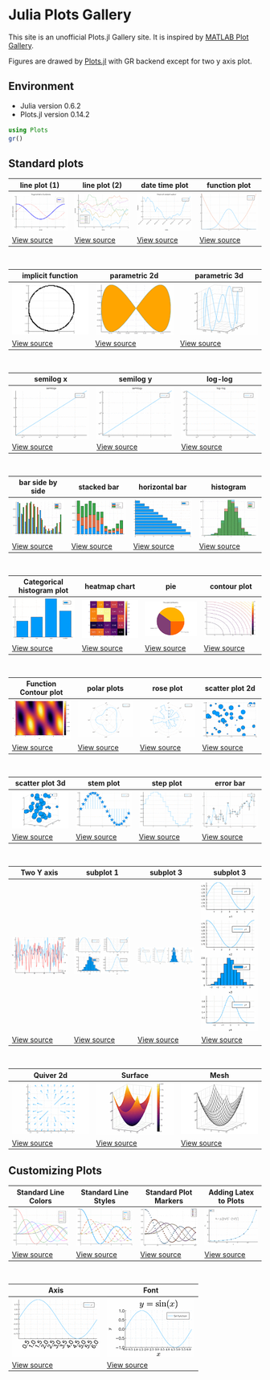 # Julia Plots Gallery

This site is an unofficial Plots.jl Gallery site. It is inspired by [MATLAB Plot Gallery](https://jp.mathworks.com/products/matlab/plot-gallery.html).

Figures are drawed by [Plots.jl](https://github.com/JuliaPlots/Plots.jl) with GR backend except for two y axis plot.

## Environment
- Julia version 0.6.2
- Plots.jl version 0.14.2

```julia
using Plots
gr()
```

## Standard plots

|line plot (1)| line plot (2)| date time plot | function plot|
| ---- | ---- | ---- | ---- |
| ![s_line_plot1.png](src/figures/s_line_plot1.png) | ![s_line_plot2.png](src/figures/s_line_plot2.png) | ![s_datetime_plot1.png](src/figures/s_datetime_plot1.png) | ![s_function1.png](src/figures/s_function1.png) |
|[View source](src/line_plot1.md)|[View source](src/line_plot2.md)|[View source](src/datetime_plot1.md)|[View source](src/function1.md)|

<br>

|implicit function | parametric 2d | parametric 3d | 
| ---- | ---- | ---- |
| ![s_implicit.png](src/figures/s_implicit.png) | ![s_parametric2d.png](src/figures/s_parametric2d.png) | ![s_parametric3d.png](src/figures/s_parametric3d.png) | 
|[View source](src/implicit.md)|[View source](src/parametric2d.md)|[View source](src/parametric3d.md)|

<br>

| semilog x | semilog y | log-log | 
| ---- | ---- | ---- |
| ![s_semilogx.png](src/figures/s_semilogx.png) | ![s_semilogy.png](src/figures/s_semilogy.png) | ![s_loglog.png](src/figures/s_loglog.png) | 
|[View source](src/semilogx.md)| [View source](src/semilogy.md)| [View source](src/loglog.md)|

<br>

| bar side by side | stacked bar | horizontal bar| histogram |
|----|----|----|----|
| ![s_bardodge.png](src/figures/s_bardodge.png) | ![s_barstacked.png](src/figures/s_barstacked.png) | ![s_barhorizontal.png](src/figures/s_barhorizontal.png)|![histogram.png](src/figures/s_histogram.png) |
| [View source](src/bardodge.md)|[View source](src/barstacked.md)| [View source](src/barhorizontal.md)| [View source](src/histogram.md) |

<br>

| Categorical histogram plot | heatmap chart | pie | contour plot |
|----|----|----|----|
| ![categorical_histogram.png](src/figures/s_categorical_histogram.png) | ![heatmapchart.png](src/figures/s_heatmapchart.png) | ![pie.png](src/figures/s_pie.png) | ![contour.png](src/figures/s_contour.png) |
| [View source](src/Categoricalhistogramplot.md) | [View source](src/heatmapchart.md) | [View source](src/pie.md) | [View source](src/contourplot.md) |

<br>

| Function Contour plot | polar plots | rose plot | scatter plot 2d |
|----|----|----|----|
| ![fncontour.png](src/figures/s_fncontour.png) | ![polar.png](src/figures/s_polar.png) | ![rose.png](src/figures/s_rose.png) | ![scatter2d.png](src/figures/s_scatter2d.png) |
| [View source](src/rncontour.md) | [View source](src/polar.md) | [View source](src/rose.md) | [View source](src/scatter2d.md) |

<br>

| scatter plot 3d | stem plot | step plot | error bar |
|----|----|----|----|
| ![scatter3d.png](src/figures/s_scatter3d.png) | ![stem.png](src/figures/s_stem.png) | ![step.png](src/figures/s_step.png) | ![errorbar.png](src/figures/s_errorbar.png) |
| [View source](src/scatter3d.md) | [View source](src/stem.md) | [View source](src/step.md) | [View source](src/errorbar.md) |

<br>

| Two Y axis | subplot 1 | subplot 3 | subplot 3 |
|----|----|----|----|
| ![twoyaxis.png](src/figures/s_twoyaxis.png) | ![subplot1.png](src/figures/s_subplot1.png) | ![subplot2.png](src/figures/s_subplot2.png) | ![subplot3.png](src/figures/s_subplot3.png) |
| [View source](src/twoyaxis.md) | [View source](src/subplot1.md) | [View source](src/subplot2.md) | [View source](src/subplot3.md) |

<br>

| Quiver 2d | Surface | Mesh |
|----|----|----|
| ![quiver2d.png](src/figures/s_quiver2d.png) | ![surface.png](src/figures/s_surface.png) | ![mesh.png](src/figures/s_mesh.png) |
| [View source](src/quiver2d.md) | [View source](src/surface.md) | [View source](src/mesh.md) | 



## Customizing Plots

| Standard Line Colors | Standard Line Styles | Standard Plot Markers | Adding Latex to Plots |
|----|----|----|----|
| ![colorplot.png](src/figures/s_colorplot.png) | ![linestyle.png](src/figures/s_linestyle.png) | ![markertypes.png](src/figures/s_markertypes.png) | ![latex.png](src/figures/s_latex.png) |
| [View source](src/colorplot.md) | [View source](src/linestyle.md) | [View source](src/markertypes.md) | [View source](src/latex.md) |

<br>

| Axis | Font |
|----|----|
| ![colorplot.png](src/figures/s_axis.png) | ![linestyle.png](src/figures/s_font.png) |
| [View source](src/axis.md) | [View source](src/font.md) |
